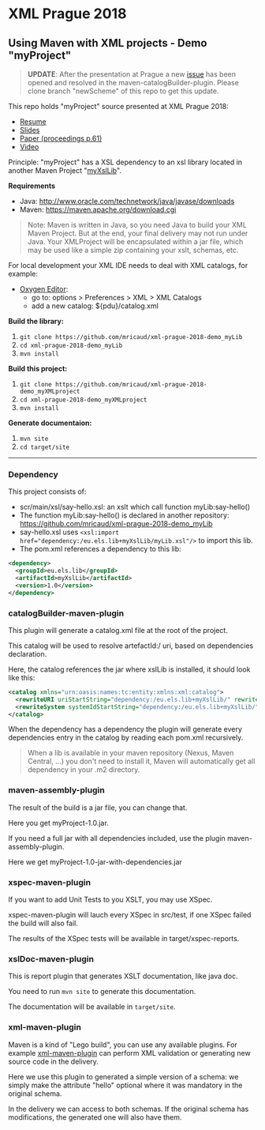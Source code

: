 # XML Prague 2018 

## Using Maven with XML projects - Demo "myProject"

> **UPDATE**: After the presentation at Prague a new [issue](https://github.com/cmarchand/maven-catalogBuilder-plugin/issues/4) has been opened and resolved in the maven-catalogBuilder-plugin.
> Please clone branch "newScheme" of this repo to get this update.

This repo holds "myProject" source presented at XML Prague 2018:

- [Resume](http://www.xmlprague.cz/day2-2018/#cm)
- [Slides](http://archive.xmlprague.cz/2018/files/presentations/XMLPRAGUE2018_maven-for-xml-projects_slides.pdf)
- [Paper (proceedings p.61)](http://archive.xmlprague.cz/2018/files/xmlprague-2018-proceedings.pdf#page=61)
- [Video](https://www.youtube.com/watch?v=EJGjYQ1XAGk)

Principle: "myProject" has a XSL dependency to an xsl library located in another Maven Project "[myXslLib](https://github.com/mricaud/xml-prague-2018-demo_myLib)".

**Requirements**

- Java: http://www.oracle.com/technetwork/java/javase/downloads
- Maven: https://maven.apache.org/download.cgi

> Note: Maven is written in Java, so you need Java to build your XML Maven Project. But at the end, your final delivery may not run under Java. 
> Your XMLProject will be encapsulated within a jar file, which may be used like a simple zip containing your xslt, schemas, etc.

For local development your XML IDE needs to deal with XML catalogs, for example:

- [Oxygen Editor](https://www.oxygenxml.com): 
    - go to: options > Preferences > XML > XML Catalogs
    - add a new catalog: ${pdu}/catalog.xml

**Build the library:**

1. `git clone https://github.com/mricaud/xml-prague-2018-demo_myLib`
1. `cd xml-prague-2018-demo_myLib`
1. `mvn install`

**Build this project:**

1. `git clone https://github.com/mricaud/xml-prague-2018-demo_myXMLproject`
1. `cd xml-prague-2018-demo_myXMLproject` 
1. `mvn install`

**Generate documentaion:**

1. `mvn site`
1. `cd target/site`

----------

### Dependency

This project consists of:

- scr/main/xsl/say-hello.xsl: an xslt which call function myLib:say-hello()
- The function myLib:say-hello() is declared in another repository: https://github.com/mricaud/xml-prague-2018-demo_myLib
- say-hello.xsl uses `<xsl:import href="dependency:/eu.els.lib+myXslLib/myLib.xsl"/>` to import this lib. 
- The pom.xml references a dependency to this lib:

```xml
<dependency>
  <groupId>eu.els.lib</groupId>
  <artifactId>myXslLib</artifactId>
  <version>1.0</version>
</dependency>
```

### catalogBuilder-maven-plugin

This plugin will generate a catalog.xml file at the root of the project.

This catalog will be used to resolve artefactId:/ uri, based on dependencies declaration.

Here, the catalog references the jar where xslLib is installed, it should look like this:

```xml
<catalog xmlns="urn:oasis:names:tc:entity:xmlns:xml:catalog">
  <rewriteURI uriStartString="dependency:/eu.els.lib+myXslLib/" rewritePrefix="jar:file:C:\Users\you\.m2\repository\eu\els\lib\myXslLib\1.0\myXslLib-1.0.jar!/"/>
  <rewriteSystem systemIdStartString="dependency:/eu.els.lib+myXslLib/" rewritePrefix="jar:file:C:\Users\you\.m2\repository\eu\els\lib\myXslLib\1.0\myXslLib-1.0.jar!/"/>
</catalog>
```

When the dependency has a dependency the plugin will generate every dependencies entry in the catalog by reading each pom.xml recursively.

> When a lib is available in your maven repository (Nexus, Maven Central, ...) you don't need to install it, Maven will automatically get all dependency in your .m2 directory.

### maven-assembly-plugin

The result of the build is a jar file, you can change that.

Here you get myProject-1.0.jar.

If you need a full jar with all dependencies included, use the plugin maven-assembly-plugin.

Here we get myProject-1.0-jar-with-dependencies.jar

### xspec-maven-plugin

If you want to add Unit Tests to you XSLT, you may use XSpec.

xspec-maven-plugin will lauch every XSpec in src/test, if one XSpec failed the build will also fail.

The results of the XSpec tests will be available in target/xspec-reports.

### xslDoc-maven-plugin

This is report plugin that generates XSLT documentation, like java doc.

You need to run `mvn site` to generate this documentation.

The documentation will be available in `target/site`.

### xml-maven-plugin

Maven is a kind of "Lego build", you can use any available plugins.
For example [xml-maven-plugin](http://www.mojohaus.org/xml-maven-plugin) can perform XML validation or generating new source code in the delivery.

Here we use this plugin to generated a simple version of a schema: we simply make the attribute "hello" optional where it was mandatory in the original schema.

In the delivery we can access to both schemas. If the original schema has modifications, the generated one will also have them.